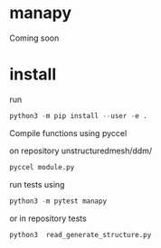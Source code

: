 # manapy
Coming soon

# install

run 

```python
python3 -m pip install --user -e .
```
Compile functions using pyccel 

on repository unstructuredmesh/ddm/
```python
pyccel module.py
```

run tests using

```python
python3 -m pytest manapy 
```

or in repository tests 

```python
python3  read_generate_structure.py
```


